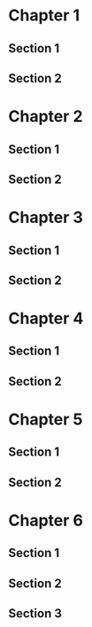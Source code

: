 # Chapter 1

## Section 1

## Section 2

# Chapter 2

## Section 1

## Section 2

# Chapter 3

## Section 1

## Section 2

# Chapter 4

## Section 1

## Section 2

# Chapter 5

## Section 1

## Section 2

# Chapter 6

## Section 1

## Section 2

## Section 3
